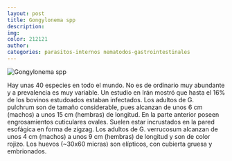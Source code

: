 ```yaml
---
layout: post
title: Gongylonema spp
description:
img:
color: 212121
author:
categories: parasitos-internos nematodos-gastrointestinales
---
```

![Gongylonema spp]({{site.baseurl}}/images/image15.png)

Hay unas 40 especies en todo el mundo. No es de ordinario muy abundante y a prevalencia es muy variable. Un estudio en Irán mostró que hasta el 16% de los bovinos estudoados estaban infectados.
Los adultos de G. pulchrum son de tamaño considerable, pues alcanzan de unos 6 cm (machos) a unos 15 cm (hembras) de longitud. En la parte anterior poseen engrosamientos cuticulares ovales. Suelen estar incrustados en la pared esofágica en forma de zigzag. Los adultos de G. verrucosum alcanzan de unos 4 cm (machos) a unos 9 cm (hembras) de longitud y son de color rojizo.
Los huevos (~30x60 micras) son elípticos, con cubierta gruesa y embrionados.

